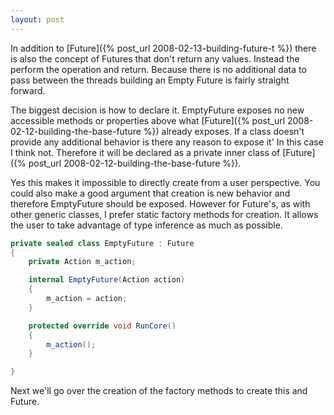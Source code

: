 ```yaml
---
layout: post
---
```

In addition to [Future<T>]({% post_url 2008-02-13-building-future-t %}) there is also the concept of Futures that don't return any values. Instead the perform the operation and return. Because there is no additional data to pass between the threads building an Empty Future is fairly straight forward.

The biggest decision is how to declare it. EmptyFuture exposes no new accessible methods or properties above what [Future]({% post_url 2008-02-12-building-the-base-future %}) already exposes. If a class doesn't provide any additional behavior is there any reason to expose it' In this case I think not.  Therefore it will be declared as a private inner class of [Future]({% post_url 2008-02-12-building-the-base-future %}).  

Yes this makes it impossible to directly create from a user perspective. You could also make a good argument that creation is new behavior and therefore EmptyFuture should be exposed. However for Future's, as with other generic classes, I prefer static factory methods for creation. It allows the user to take advantage of type inference as much as possible.

    
``` csharp
private sealed class EmptyFuture : Future
{
    private Action m_action;

    internal EmptyFuture(Action action)
    {
        m_action = action;
    }

    protected override void RunCore()
    {
        m_action();
    }

}
```

Next we'll go over the creation of the factory methods to create this and Future<T>.

